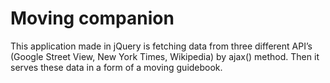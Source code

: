 # Moving companion

This application made in jQuery is fetching data from three different API’s (Google Street View, New York Times, Wikipedia) by ajax() method. Then it serves these data in a form of a moving guidebook.   